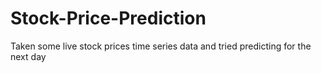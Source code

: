 # Stock-Price-Prediction
Taken some live stock prices time series data and tried predicting for the next day
